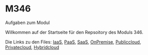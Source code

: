 # M346
Aufgaben zum Modul

Willkommen auf der Startseite für den Repsoitory des Moduls 346.

Die Links zu den Files:
[IaaS](https://example.com), [PaaS](https://example.com), [SaaS](https://example.com), [OnPremise](https://example.com), [Publiccloud](https://example.com), [Privatecloud](https://example.com), [Hybridcloud](https://example.com)
